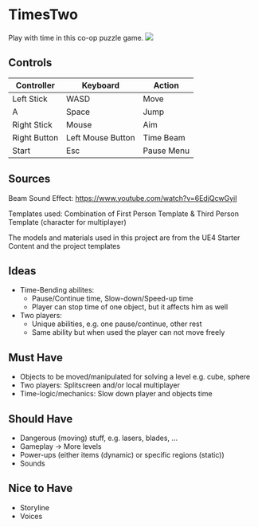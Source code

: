 # TimesTwo
Play with time in this co-op puzzle game.
![](https://i.imgur.com/dCW1fH4.png)

## Controls
Controller | Keyboard | Action
---|---|---
Left Stick | WASD | Move
A | Space | Jump
Right Stick | Mouse | Aim
Right Button | Left Mouse Button | Time Beam
Start | Esc | Pause Menu

## Sources
Beam Sound Effect: https://www.youtube.com/watch?v=6EdjQcwGyiI

Templates used: Combination of First Person Template & Third Person Template (character for multiplayer)

The models and materials used in this project are from the UE4 Starter Content and the project templates

## Ideas
  - Time-Bending abilites: 
    - Pause/Continue time, Slow-down/Speed-up time
    - Player can stop time of one object, but it affects him as well
  - Two players: 
    - Unique abilities, e.g. one pause/continue, other rest
    - Same ability but when used the player can not move freely
    
## Must Have
  - Objects to be moved/manipulated for solving a level e.g. cube, sphere
  - Two players: Splitscreen and/or local multiplayer
  - Time-logic/mechanics: Slow down player and objects time 
  
## Should Have
  - Dangerous (moving) stuff, e.g. lasers, blades, ...
  - Gameplay -> More levels
  - Power-ups (either items (dynamic) or specific regions (static))
  - Sounds

## Nice to Have
  - Storyline
  - Voices
